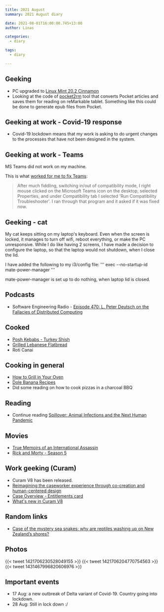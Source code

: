 ```yaml
---
title: 2021 August
summary: 2021 August diary

date: 2021-08-01T16:00:00.745+13:00
author: Linas

categories:
  - diary

tags:
  - diary

---
```


## Geeking

* PC upgraded to [Linux Mint 20.2 Cinnamon](https://www.linuxmint.com/rel_uma_cinnamon_whatsnew.php)
* Looking at the code of [pocket2rm](https://github.com/GliderGeek/pocket2rm) tool that converts Pocket articles and saves them for reading on reMarkable tablet. Something like this could be done to generate epub files from Pocket.  

## Geeking at work - Covid-19 response

* Covid-19 lockdown means that my work is asking to do urgent changes to the processes that have not been designed in the system.

## Geeking at work - Teams

MS Teams did not work on my machine.
 
This is what [worked for me to fix Teams](https://answers.microsoft.com/en-us/msteams/forum/all/microsoft-teams-were-sorry-weve-run-into-an-issue/fa02a2b3-9aae-4a7c-bc01-098ec7de761f):

> After much fiddling, switching in/out of compatibility mode, I right mouse clicked on the Microsoft Teams icon on the desktop, selected Properties, and under Compatibility tab I selected 'Run Compatibility Troubleshooter'.  I ran through that program and it asked if it was fixed now. 

## Geeking - cat

My cat keeps sitting on my laptop's keyboard. Even when the screen is locked, it manages to turn off wifi, reboot everything, or make the PC unresponsive. While I do like having 2 screens, I have made a decision to configure the laptop, so that the laptop would not shutdown, when I close the lid.


I have added the following to my i3/config file:
'''
exec --no-startup-id mate-power-manager
'''     

mate-power-manager is set up to do nothing, when laptop lid is closed.
 
## Podcasts

* Software Engineering Radio - [Episode 470: L. Peter Deutsch on the Fallacies of Distributed Computing](https://www.se-radio.net/2021/07/episode-470-l-peter-deutsch-on-the-fallacies-of-distributed-computing/)

## Cooked

* [Posh Kebabs - Turkey Shish](https://www.cooked.com/uk/authors/Quadrille-Publishing/Posh-Kebabs/Poultry-kebabs/Turkey-shish-recipe)
* [Grilled Lebanese Flatbread](https://cooking.nytimes.com/recipes/1013233-grilled-lebanese-flatbread)
* Roti Canai

## Cooking in general

* [How to Grill in Your Oven](https://www.wikihow.com/Grill-in-Your-Oven)
* [Dole Banana Recipes](https://www.dolenz.co.nz/recipes/bananas)
* Did some reading on how to cook pizzas in a charcoal BBQ

## Reading

* Continue reading [Spillover: Animal Infections and the Next Human Pandemic](https://www.goodreads.com/book/show/17573681-spillover)

## Movies

* [True Memoirs of an International Assassin](https://www.imdb.com/title/tt1542768/)
* [Rick and Morty - Season 5](https://en.wikipedia.org/wiki/Rick_and_Morty_(season_5)) 

## Work geeking (Curam)

* Curam V8 has been released. 
* [Reimagining the caseworker experience through co-creation and human-centered design](https://www.ibm.com/blogs/watson-health/reimagining-caseworker-experience/)
* [Case Overview - Entitlements card](https://www.ibm.com/docs/en/spm/8.0.0?topic=overview-customizing-data-sources-entitlements-card)
* [What's new in Curam V8](https://www.ibm.com/docs/en/spm/8.0.0?topic=wn-whats-new-in-cram-social-program-management-800)

## Random links

* [Case of the mystery sea snakes: why are reptiles washing up on New Zealand’s shores?](https://www.theguardian.com/world/2021/aug/14/case-of-the-mystery-sea-snakes-why-are-reptiles-washing-up-on-new-zealands-shores)
 
## Photos

{{< tweet 1421706230528049155 >}}
{{< tweet 1421706204770754563 >}}
{{< tweet 1431467996820606976 >}}

## Important events

* 17 Aug: a new outbreak of Delta variant of Covid-19. Country going into lockdown. 
* 28 Aug: Still in lock down :/
